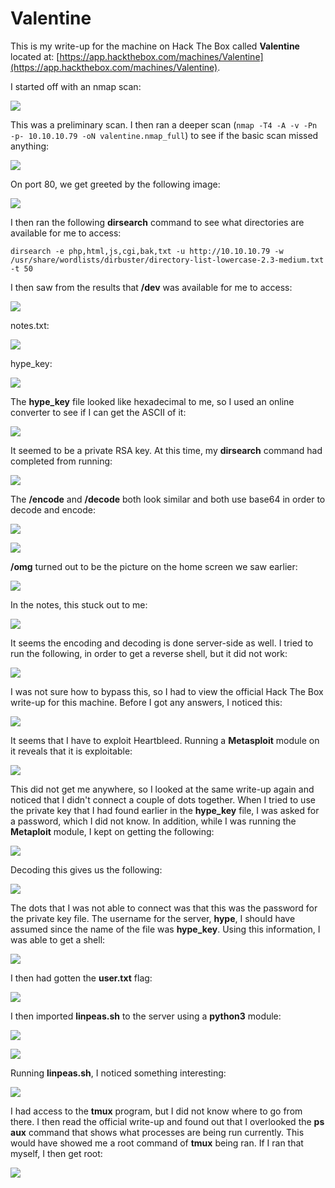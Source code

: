 # Valentine

This is my write-up for the machine on Hack The Box called **Valentine** located at: [https://app.hackthebox.com/machines/Valentine](https://app.hackthebox.com/machines/Valentine).

I started off with an nmap scan:

![](<../../.gitbook/assets/image (363) (1) (1).png>)

This was a preliminary scan. I then ran a deeper scan (`nmap -T4 -A -v -Pn -p- 10.10.10.79 -oN valentine.nmap_full`) to see if the basic scan missed anything:

![](<../../.gitbook/assets/image (327).png>)

On port 80, we get greeted by the following image:

![](<../../.gitbook/assets/image (367) (1).png>)

I then ran the following **dirsearch** command to see what directories are available for me to access:

`dirsearch -e php,html,js,cgi,bak,txt -u http://10.10.10.79 -w /usr/share/wordlists/dirbuster/directory-list-lowercase-2.3-medium.txt -t 50`

I then saw from the results that **/dev** was available for me to access:

![](<../../.gitbook/assets/image (364) (1) (1) (1) (1).png>)

notes.txt:

![](<../../.gitbook/assets/image (370) (1).png>)

hype\_key:

![](<../../.gitbook/assets/image (353) (1) (1).png>)

The **hype\_key** file looked like hexadecimal to me, so I used an online converter to see if I can get the ASCII of it:

![](<../../.gitbook/assets/image (366) (1) (1) (1).png>)

It seemed to be a private RSA key. At this time, my **dirsearch** command had completed from running:

![](<../../.gitbook/assets/image (348) (1).png>)

The **/encode** and **/decode** both look similar and both use base64 in order to decode and encode:

![](<../../.gitbook/assets/image (361) (1) (1).png>)

![](<../../.gitbook/assets/image (329) (1).png>)

**/omg** turned out to be the picture on the home screen we saw earlier:

![](<../../.gitbook/assets/image (351) (1) (1) (1).png>)

In the notes, this stuck out to me:

![](<../../.gitbook/assets/image (362) (1) (1).png>)

It seems the encoding and decoding is done server-side as well. I tried to run the following, in order to get a reverse shell, but it did not work:

![](<../../.gitbook/assets/image (352) (1) (1).png>)

I was not sure how to bypass this, so I had to view the official Hack The Box write-up for this machine. Before I got any answers, I noticed this:

![](<../../.gitbook/assets/image (347).png>)

It seems that I have to exploit Heartbleed. Running a **Metasploit** module on it reveals that it is exploitable:

![](<../../.gitbook/assets/image (368) (1).png>)

This did not get me anywhere, so I looked at the same write-up again and noticed that I didn't connect a couple of dots together. When I tried to use the private key that I had found earlier in the **hype\_key** file, I was asked for a password, which I did not know. In addition, while I was running the  **Metaploit** module, I kept on getting the following:

![](<../../.gitbook/assets/image (371) (1).png>)

Decoding this gives us the following:

![](<../../.gitbook/assets/image (344).png>)

The dots that I was not able to connect was that this was the password for the private key file. The username for the server, **hype**, I should have assumed since the name of the file was **hype\_key**. Using this information, I was able to get a shell:

![](<../../.gitbook/assets/image (346).png>)

I then had gotten the **user.txt** flag:

![](<../../.gitbook/assets/image (339) (1) (1) (1).png>)

I then imported **linpeas.sh** to the server using a **python3** module:

![](<../../.gitbook/assets/image (334).png>)

![](<../../.gitbook/assets/image (369).png>)

Running **linpeas.sh**, I noticed something interesting:

![](<../../.gitbook/assets/image (350) (1) (1).png>)

I had access to the **tmux** program, but I did not know where to go from there. I then read the official write-up and found out that I overlooked the **ps aux** command that shows what processes are being run currently. This would have showed me a root command of **tmux** being ran. If I ran that myself, I then get root:

![](<../../.gitbook/assets/image (372) (1).png>)

